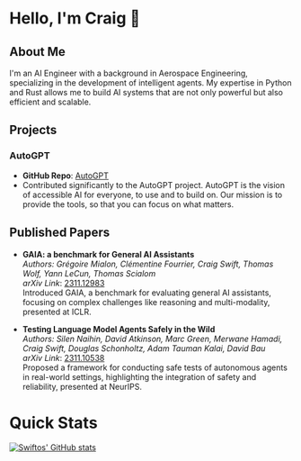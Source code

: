 # Hello, I'm Craig 👋

## About Me
I'm an AI Engineer with a background in Aerospace Engineering, specializing in the development of intelligent agents. My expertise in Python and Rust allows me to build AI systems that are not only powerful but also efficient and scalable. 

## Projects
### AutoGPT
- **GitHub Repo**: [AutoGPT](https://github.com/Significant-Gravitas/AutoGPT)
- Contributed significantly to the AutoGPT project. AutoGPT is the vision of accessible AI for everyone, to use and to build on. Our mission is to provide the tools, so that you can focus on what matters.

## Published Papers
- **GAIA: a benchmark for General AI Assistants**  
  _Authors: Grégoire Mialon, Clémentine Fourrier, Craig Swift, Thomas Wolf, Yann LeCun, Thomas Scialom_  
  _arXiv Link_: [2311.12983](https://arxiv.org/abs/2311.12983)  
  Introduced GAIA, a benchmark for evaluating general AI assistants, focusing on complex challenges like reasoning and multi-modality, presented at ICLR.

- **Testing Language Model Agents Safely in the Wild**  
  _Authors: Silen Naihin, David Atkinson, Marc Green, Merwane Hamadi, Craig Swift, Douglas Schonholtz, Adam Tauman Kalai, David Bau_  
  _arXiv Link_: [2311.10538](https://arxiv.org/abs/2311.10538)  
  Proposed a framework for conducting safe tests of autonomous agents in real-world settings, highlighting the integration of safety and reliability, presented at NeurIPS.

# Quick Stats

[![Swiftos' GitHub stats](https://github-readme-stats.vercel.app/api?username=Swiftyos&count_private=true&show_icons=true&theme=dark&hide_title=true)](https://github.com/anuraghazra/github-readme-stats)

<!--
**Swiftyos/Swiftyos** is a ✨ _special_ ✨ repository because its `README.md` (this file) appears on your GitHub profile.

Here are some ideas to get you started:

- 🔭 I’m currently working on ...
- 🌱 I’m currently learning ...
- 👯 I’m looking to collaborate on ...
- 🤔 I’m looking for help with ...
- 💬 Ask me about ...
- 📫 How to reach me: ...
- 😄 Pronouns: ...
- ⚡ Fun fact: ...
-->
